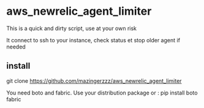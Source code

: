 # aws_newrelic_agent_limiter

This is a quick and dirty script, use at your own risk

It connect to ssh to your instance, check status et stop older agent if needed

## install
git clone https://github.com/mazingerzzz/aws_newrelic_agent_limiter

You need boto and fabric.
Use your distribution package or :
pip install boto fabric

